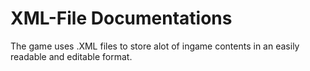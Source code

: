 # XML-File Documentations
The game uses .XML files to store alot of ingame contents in an easily readable and editable format.